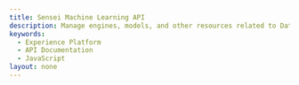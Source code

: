 ```yaml
---
title: Sensei Machine Learning API
description: Manage engines, models, and other resources related to Data Science Workspace.
keywords: 
  - Experience Platform
  - API Documentation
  - JavaScript
layout: none
--- 
```

<RedoclyAPIBlock src="experience-platform-apis/static/swagger-specs/sensei-machine-learning.yaml"/>
